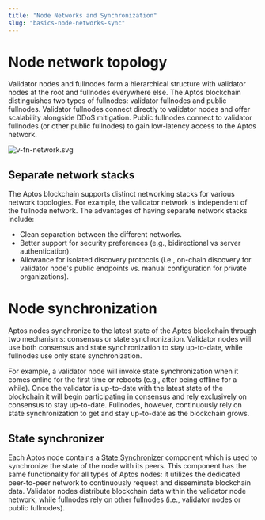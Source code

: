 ```yaml
---
title: "Node Networks and Synchronization"
slug: "basics-node-networks-sync"
---
```


# Node network topology

Validator nodes and fullnodes form a hierarchical structure with validator nodes at the root and fullnodes everywhere else. The Aptos blockchain distinguishes two types of fullnodes: validator fullnodes and public fullnodes. Validator fullnodes connect directly to validator nodes and offer scalability alongside DDoS mitigation. Public fullnodes connect to validator fullnodes (or other public fullnodes) to gain low-latency access to the Aptos network.

![v-fn-network.svg](/img/docs/v-fn-network.svg)

## Separate network stacks

The Aptos blockchain supports distinct networking stacks for various network topologies. For example, the validator network is independent of the fullnode network. The advantages of having separate network stacks include:

- Clean separation between the different networks.
- Better support for security preferences (e.g., bidirectional vs server authentication).
- Allowance for isolated discovery protocols (i.e., on-chain discovery for validator node's public endpoints vs. manual configuration for private organizations).

# Node synchronization

Aptos nodes synchronize to the latest state of the Aptos blockchain through two mechanisms: consensus or state synchronization. Validator nodes will use both consensus and state synchronization to stay up-to-date, while fullnodes use only state synchronization.

For example, a validator node will invoke state synchronization when it comes online for the first time or reboots (e.g., after being offline for a while). Once the validator is up-to-date with the latest state of the blockchain it will begin participating in consensus and rely exclusively on consensus to stay up-to-date. Fullnodes, however, continuously rely on state synchronization to get and stay up-to-date as the blockchain grows.

## State synchronizer

Each Aptos node contains a [State Synchronizer](./state-sync) component which is used to synchronize the state of the node with its peers. This component has the same functionality for all types of Aptos nodes: it utilizes the dedicated peer-to-peer network to continuously request and disseminate blockchain data. Validator nodes distribute blockchain data within the validator node network, while fullnodes rely on other fullnodes (i.e., validator nodes or public fullnodes).
